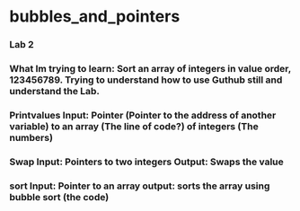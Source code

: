 # bubbles_and_pointers

### Lab 2

### **What Im trying to learn:** Sort an array of integers in value order, 123456789. Trying to understand how to use Guthub still and understand the Lab.

### **Printvalues** Input: Pointer (Pointer to the address of another variable) to an array (The line of code?) of integers (The numbers)
### **Swap** Input: Pointers to two integers Output: Swaps the value
### **sort** Input: Pointer to an array output: sorts the array using bubble sort (the code)
